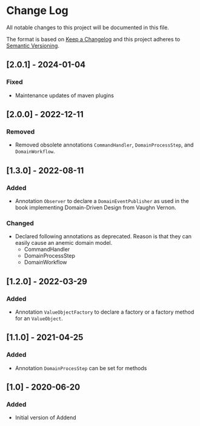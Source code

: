 # Change Log
All notable changes to this project will be documented in this file.
 
The format is based on [Keep a Changelog](http://keepachangelog.com/)
and this project adheres to [Semantic Versioning](http://semver.org/).

## \[2.0.1] - 2024-01-04
### Fixed
- Maintenance updates of maven plugins 

## \[2.0.0] - 2022-12-11
### Removed
-   Removed obsolete annotations `CommandHandler`, `DomainProcessStep`, and `DomainWorkflow`.

## \[1.3.0] - 2022-08-11
### Added
-   Annotation `Observer` to declare a `DomainEventPublisher` as used in the book implementing Domain-Driven Design from Vaughn Vernon.

### Changed
-   Declared following annotations as deprecated. Reason is that they can easily cause an anemic domain model.
    -   CommandHandler
    -   DomainProcessStep
    -   DomainWorkflow

## \[1.2.0] - 2022-03-29
### Added
-   Annotation `ValueObjectFactory` to declare a factory or a factory method for an `ValueObject`.

## \[1.1.0] - 2021-04-25
### Added
-   Annotation `DomainProcesStep` can be set for methods 

## \[1.0] - 2020-06-20
 
### Added
-   Initial version of Addend 
